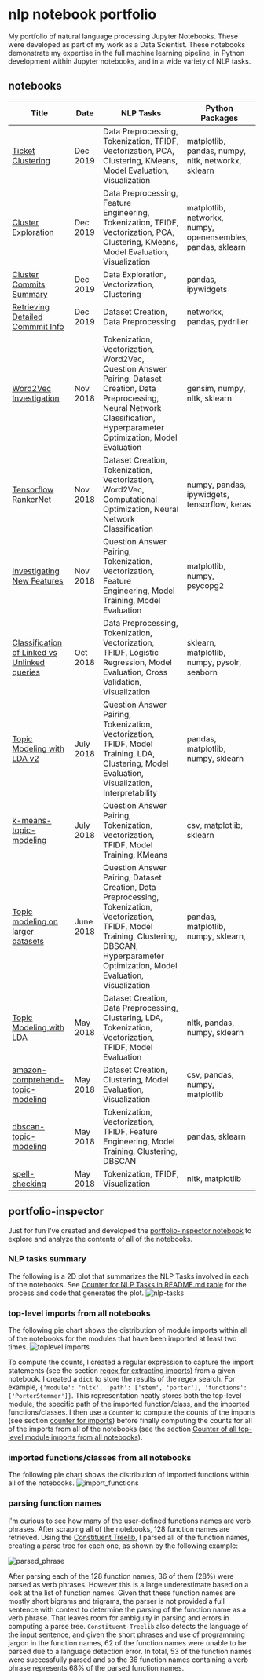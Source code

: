 # nlp notebook portfolio
My portfolio of natural language processing Jupyter Notebooks. These were developed as part of my work as a Data Scientist. These notebooks demonstrate my expertise in the full machine learning pipeline, in Python development within Jupyter notebooks, and in a wide variety of NLP tasks. 

## notebooks

| Title | Date | NLP Tasks | Python Packages |
| -------------- | ---- | --------- | --------------- |
| [Ticket Clustering](notebooks/Ticket%20Clustering.ipynb) | Dec 2019 | Data Preprocessing, Tokenization, TFIDF, Vectorization, PCA, Clustering, KMeans, Model Evaluation, Visualization  | matplotlib, pandas, numpy, nltk, networkx, sklearn |
| [Cluster Exploration](notebooks/Cluster%20Exploration.ipynb) | Dec 2019 | Data Preprocessing, Feature Engineering, Tokenization, TFIDF, Vectorization, PCA, Clustering, KMeans, Model Evaluation, Visualization | matplotlib, networkx, numpy, openensembles, pandas, sklearn  |
| [Cluster Commits Summary](notebooks/Cluster%20Commits%20Summary.ipynb) | Dec 2019 | Data Exploration, Vectorization, Clustering | pandas, ipywidgets |
| [Retrieving Detailed Commmit Info](notebooks/Retrieving%20Detailed%20Commit%20Info.ipynb) | Dec 2019 | Dataset Creation, Data Preprocessing | networkx, pandas, pydriller |
| [Word2Vec Investigation](notebooks/Word2Vec%20Investigation.ipynb) | Nov 2018 | Tokenization, Vectorization, Word2Vec, Question Answer Pairing, Dataset Creation, Data Preprocessing, Neural Network Classification, Hyperparameter Optimization, Model Evaluation | gensim, numpy, nltk, sklearn |
| [Tensorflow RankerNet](notebooks/Tensorflow%20RankerNet.ipynb) | Nov 2018 | Dataset Creation, Tokenization, Vectorization, Word2Vec, Computational Optimization, Neural Network Classification | numpy, pandas, ipywidgets, tensorflow, keras |
| [Investigating New Features](notebooks/Investigating%20New%20Features.ipynb) | Nov 2018 | Question Answer Pairing, Tokenization, Vectorization, Feature Engineering, Model Training, Model Evaluation  | matplotlib, numpy, psycopg2  |
| [Classification of Linked vs Unlinked queries](notebooks/Classification%20of%20Linked%20vs%20Unlinked%20queries.ipynb) | Oct 2018 | Data Preprocessing, Tokenization, Vectorization, TFIDF, Logistic Regression, Model Evaluation, Cross Validation, Visualization | sklearn, matplotlib, numpy, pysolr, seaborn |
| [Topic Modeling with LDA v2](notebooks/Topic%20Modeling%20with%20LDA%20v2.ipynb) | July 2018 | Question Answer Pairing, Tokenization, Vectorization, TFIDF, Model Training, LDA, Clustering, Model Evaluation, Visualization, Interpretability | pandas, matplotlib, numpy, sklearn |
| [k-means-topic-modeling](notebooks/k-means-topic-modeling.ipynb) | July 2018 | Question Answer Pairing, Tokenization, Vectorization, TFIDF, Model Training, KMeans | csv, matplotlib, sklearn |
| [Topic modeling on larger datasets](notebooks/Topic%20modelling%20on%20larger%20datasets.ipynb) | June 2018 | Question Answer Pairing, Dataset Creation, Data Preprocessing, Tokenization, Vectorization, TFIDF, Model Training, Clustering, DBSCAN, Hyperparameter Optimization, Model Evaluation, Visualization| pandas, matplotlib, numpy, sklearn, |
| [Topic Modeling with LDA](notebooks/Topic%20Modeling%20with%20LDA.ipynb) | May 2018 | Dataset Creation, Data Preprocessing, Clustering, LDA, Tokenization, Vectorization, TFIDF, Model Evaluation | nltk, pandas, numpy, sklearn |
| [amazon-comprehend-topic-modeling](notebooks/amazon-comprehend-topic-modeling.ipynb) | May 2018 | Dataset Creation, Clustering, Model Evaluation, Visualization| csv, pandas, numpy, matplotlib|
| [dbscan-topic-modeling](notebooks/dbscan-topic-modeling.ipynb) | May 2018 | Tokenization, Vectorization, TFIDF, Feature Engineering, Model Training, Clustering, DBSCAN | pandas, sklearn |
| [spell-checking](notebooks/spell-checking.ipynb) | May 2018 | Tokenization, TFIDF, Visualization | nltk, matplotlib |


## portfolio-inspector

Just for fun I've created and developed the [portfolio-inspector notebook](portfolio-inspector.ipynb) to explore and analyze the contents of all of the notebooks. 

### NLP tasks summary
The following is a 2D plot that summarizes the NLP Tasks involved in each of the notebooks. See [Counter for NLP Tasks in README.md table](portfolio-inspector.ipynb#counter-for-nlp-tasks-in-readme-md-table) for the process and code that generates the plot. 
![nlp-tasks](img/tasks_plot.png)

### top-level imports from all notebooks
The following pie chart shows the distribution of module imports within all of the notebooks for the modules that have been imported at least two times. 
![toplevel imports](img/filtered_toplevel_imports.png)

To compute the counts, I created a regular expression to capture the import statements (see the section [regex for extracting imports](portfolio-inspector.ipynb#regex-for-extracting-imports)) from a given notebook. I created a `dict` to store the results of the regex search. For example, `{'module': 'nltk', 'path': ['stem', 'porter'], 'functions': ['PorterStemmer']}`. This representation neatly stores both the top-level module, the specific path of the imported function/class, and the imported functions/classes. I then use a `Counter` to compute the counts of the imports (see section [counter for imports](portfolio-inspector.ipynb#counter-for-imports)) before finally computing the counts for all of the imports from all of the notebooks (see the section [Counter of all top-level module imports from all notebooks](portfolio-inspector.ipynb#counter-of-all-top-level-module-imports-from-all-notebooks)).

### imported functions/classes from all notebooks
The following pie chart shows the distribution of imported functions within all of the notebooks.
![import_functions](img/import_functions.png)

### parsing function names
I'm curious to see how many of the user-defined functions names are verb phrases. After scraping all of the notebooks, 128 function names are retrieved. Using the [Constituent Treelib](https://github.com/Halvani/Constituent-Treelib), I parsed all of the function names, creating a parse tree for each one, as shown by the following example:

![parsed_phrase](img/parsed_phrase.png)

After parsing each of the 128 function names, 36 of them (28%) were parsed as verb phrases. However this is a large underestimate based on a look at the list of function names. Given that these function names are mostly short bigrams and trigrams, the parser is not provided a full sentence with context to determine the parsing of the function name as a verb phrase. That leaves room for ambiguity in parsing and errors in computing a parse tree. `Constituent-Treelib` also detects the language of the input sentence, and given the short phrases and use of programming jargon in the function names, 62 of the function names were unable to be parsed due to a language detection error. In total, 53 of the function names were successfully parsed and so the 36 function names containing a verb phrase represents 68% of the parsed function names. 
